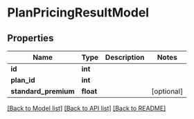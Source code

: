 # PlanPricingResultModel

## Properties
Name | Type | Description | Notes
------------ | ------------- | ------------- | -------------
**id** | **int** |  | 
**plan_id** | **int** |  | 
**standard_premium** | **float** |  | [optional] 

[[Back to Model list]](../../README.md#documentation-for-models) [[Back to API list]](../../README.md#documentation-for-api-endpoints) [[Back to README]](../../README.md)

